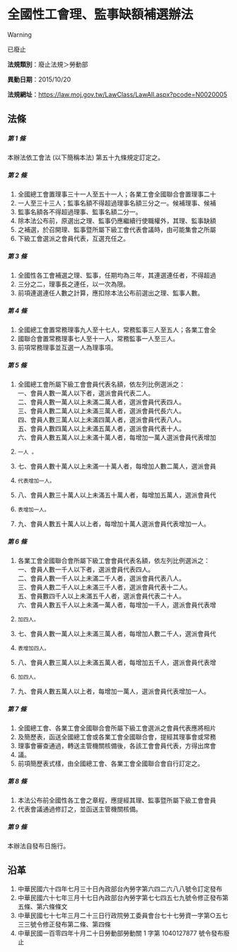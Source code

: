 # 全國性工會理、監事缺額補選辦法


> [!WARNING]
> 已廢止


**法規類別**：廢止法規＞勞動部

**異動日期**：2015/10/20  

**法規網址**：https://law.moj.gov.tw/LawClass/LawAll.aspx?pcode=N0020005



## 法條
##### 第 1 條
本辦法依工會法 (以下簡稱本法) 第五十九條規定訂定之。

##### 第 2 條
1. 全國總工會置理事三十一人至五十一人；各業工會全國聯合會置理事二十
1. 一人至三十三人；監事名額不得超過理事名額三分之一。候補理事、候補
1. 監事名額各不得超過理事、監事名額二分一。
1. 除本法公布前，原選出之理、監事仍應繼續行使職權外，其理、監事缺額
1. 之補選，於召開理、監事暨所屬下級工會代表會議時，由可能集會之所屬
1. 下級工會選派之會員代表，互選充任之。

##### 第 3 條
1. 全國性各工會補選之理、監事，任期均為三年，其連選連任者，不得超過
1. 三分之二，理事長之連任，以一次為限。
1. 前項連選連任人數之計算，應扣除本法公布前選出之理、監事人數。

##### 第 4 條
1. 全國總工會置常務理事九人至十七人，常務監事三人至五人；各業工會全
1. 國聯合會置常務理事七人至十一人，常務監事一人至三人。
1. 前項常務理事並互選一人為理事項。

##### 第 5 條
1. 全國總工會所屬下級工會會員代表名額，依左列比例選派之：  
一、會員人數一萬人以下者，選派會員代表二人。  
二、會員人數一萬人以上未滿二萬人者，選派會員代表四人。  
三、會員人數二萬人以上未滿三萬人者，選派會員代長六人。  
四、會員人數三萬人以上未滿四萬人者，選派會員代表八人。  
五、會員人數四萬人以上未滿五萬人者，選派會員代表十人。  
六、會員人數五萬人以上未滿十萬人者，每增加一萬人選派會員代表增加
1.     一人 。
1. 七、會員人數十萬人以上未滿一十萬人者，每增加人數二萬人，選派會員
1.     代表增加一人。
1. 八、會員人數三十萬人以上未滿五十萬人者，每增加五萬人，選派會員代
1.     表增加一人。
1. 九、會員人數五十萬人以上者，每增加十萬人選派會員代表增加一人。

##### 第 6 條
1. 各業工會全國聯合會所屬下級工會會員代表名額，依左列比例選派之：  
一、會員人數一千人以下者，選派會員代表四人。  
二、會員人數一千人以上未滿二千人者，選派會員代表八人。  
三、會員人數二千人以上未滿三千人者，選派會員代表十二人。  
五、會員數四千人以上未滿五千人者，選派會員代表二十人。  
六、會員人數五千人以上未滿一萬人者，每增加一千人，選派會員代表增
1.     加四人。
1. 七、會員人數一萬人以上未滿三萬人者，每增加人數二千人，選派會員代
1.     表增加四人。
1. 八、會員人數三萬人以上未滿五萬人者，每增加五千人，選派會員代表增
1.     加四人。
1. 九、會員人數五萬人以上者，每增加一萬人，選派會員代表增加一人。

##### 第 7 條
1. 全國總工會、各業工會全國聯合會所屬下級工會選派之會員代表應將相片
1. 及簡歷表，函送全國總工會或各業工會全國聯合會，提經其理事會或常務
1. 理事會審查通過，轉送主管機關核備後，各該工會會員代表，方得出席會
1. 議。
1. 前項簡歷表式樣，由全國總工會、各業工會全國聯合會自行訂定之。

##### 第 8 條
1. 本法公布前全國性各工會之章程，應提經其理、監事暨所屬下級工會會員
1. 代表會議通過修訂之，並函送主管機關核備。

##### 第 9 條
本辦法自發布日施行。

## 沿革
1. 中華民國六十四年七月三十日內政部台內勞字第六四二六八八號令訂定發布
1. 中華民國六十七年三月十七日內政部台內勞字第七七四五七九號令修正發布第五條、第六條條文
1. 中華民國七十七年三月二十三日行政院勞工委員會台七十七勞資一字第○五七三三號令修正發布第二條、第四條
1. 中華民國一百零四年十月二十日勞動部勞動關 1  字第 1040127877 號令發布廢止

